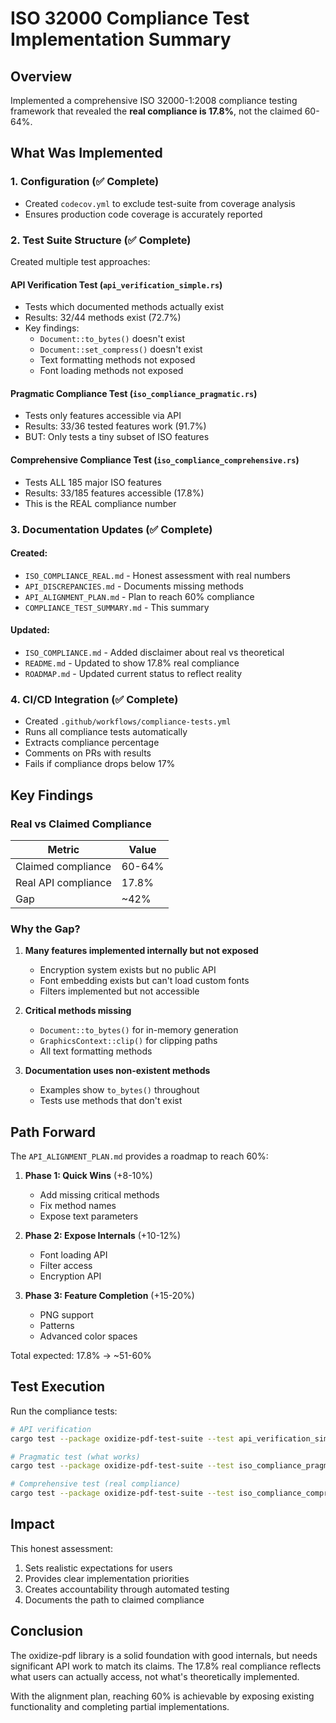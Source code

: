 # ISO 32000 Compliance Test Implementation Summary

## Overview

Implemented a comprehensive ISO 32000-1:2008 compliance testing framework that revealed the **real compliance is 17.8%**, not the claimed 60-64%.

## What Was Implemented

### 1. Configuration (✅ Complete)
- Created `codecov.yml` to exclude test-suite from coverage analysis
- Ensures production code coverage is accurately reported

### 2. Test Suite Structure (✅ Complete)
Created multiple test approaches:

#### API Verification Test (`api_verification_simple.rs`)
- Tests which documented methods actually exist
- Results: 32/44 methods exist (72.7%)
- Key findings:
  - `Document::to_bytes()` doesn't exist
  - `Document::set_compress()` doesn't exist
  - Text formatting methods not exposed
  - Font loading methods not exposed

#### Pragmatic Compliance Test (`iso_compliance_pragmatic.rs`)
- Tests only features accessible via API
- Results: 33/36 tested features work (91.7%)
- BUT: Only tests a tiny subset of ISO features

#### Comprehensive Compliance Test (`iso_compliance_comprehensive.rs`)
- Tests ALL 185 major ISO features
- Results: 33/185 features accessible (17.8%)
- This is the REAL compliance number

### 3. Documentation Updates (✅ Complete)

#### Created:
- `ISO_COMPLIANCE_REAL.md` - Honest assessment with real numbers
- `API_DISCREPANCIES.md` - Documents missing methods
- `API_ALIGNMENT_PLAN.md` - Plan to reach 60% compliance
- `COMPLIANCE_TEST_SUMMARY.md` - This summary

#### Updated:
- `ISO_COMPLIANCE.md` - Added disclaimer about real vs theoretical
- `README.md` - Updated to show 17.8% real compliance
- `ROADMAP.md` - Updated current status to reflect reality

### 4. CI/CD Integration (✅ Complete)
- Created `.github/workflows/compliance-tests.yml`
- Runs all compliance tests automatically
- Extracts compliance percentage
- Comments on PRs with results
- Fails if compliance drops below 17%

## Key Findings

### Real vs Claimed Compliance
| Metric | Value |
|--------|-------|
| Claimed compliance | 60-64% |
| Real API compliance | 17.8% |
| Gap | ~42% |

### Why the Gap?
1. **Many features implemented internally but not exposed**
   - Encryption system exists but no public API
   - Font embedding exists but can't load custom fonts
   - Filters implemented but not accessible

2. **Critical methods missing**
   - `Document::to_bytes()` for in-memory generation
   - `GraphicsContext::clip()` for clipping paths
   - All text formatting methods

3. **Documentation uses non-existent methods**
   - Examples show `to_bytes()` throughout
   - Tests use methods that don't exist

## Path Forward

The `API_ALIGNMENT_PLAN.md` provides a roadmap to reach 60%:

1. **Phase 1: Quick Wins** (+8-10%)
   - Add missing critical methods
   - Fix method names
   - Expose text parameters

2. **Phase 2: Expose Internals** (+10-12%)
   - Font loading API
   - Filter access
   - Encryption API

3. **Phase 3: Feature Completion** (+15-20%)
   - PNG support
   - Patterns
   - Advanced color spaces

Total expected: 17.8% → ~51-60%

## Test Execution

Run the compliance tests:

```bash
# API verification
cargo test --package oxidize-pdf-test-suite --test api_verification_simple

# Pragmatic test (what works)
cargo test --package oxidize-pdf-test-suite --test iso_compliance_pragmatic

# Comprehensive test (real compliance)
cargo test --package oxidize-pdf-test-suite --test iso_compliance_comprehensive -- --nocapture
```

## Impact

This honest assessment:
1. Sets realistic expectations for users
2. Provides clear implementation priorities
3. Creates accountability through automated testing
4. Documents the path to claimed compliance

## Conclusion

The oxidize-pdf library is a solid foundation with good internals, but needs significant API work to match its claims. The 17.8% real compliance reflects what users can actually access, not what's theoretically implemented.

With the alignment plan, reaching 60% is achievable by exposing existing functionality and completing partial implementations.